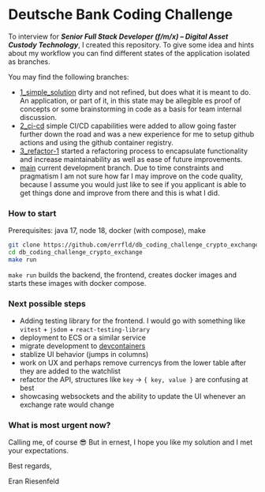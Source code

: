 # Deutsche Bank Coding Challenge

To interview for **_Senior Full Stack Developer (f/m/x) – Digital Asset Custody Technology_**, I created this repository. To give some idea and hints about my workflow you can find different states of the application isolated as branches.

You may find the following branches:

- [1_simple_solution](https://github.com/errfld/db_coding_challenge_crypto_exchange/tree/1_simple_solution) dirty and not refined, but does what it is meant to do. An application, or part of it, in this state may be allegible es proof of concepts or some brainstorming in code as a basis for team internal discussion.
- [2_ci-cd](https://github.com/errfld/db_coding_challenge_crypto_exchange/tree/2_ci-cd) simple CI/CD capabilities were added to allow going faster further down the road and was a new experience for me to setup github actions and using the github container registry.
- [3_refactor-1](https://github.com/errfld/db_coding_challenge_crypto_exchange/tree/3_refactor-1) started a refactoring process to encapsulate functionality and increase maintainability as well as ease of future improvements.
- [main](https://github.com/errfld/db_coding_challenge_crypto_exchange/tree/main) current development branch. Due to time constraints and pragmatism I am not sure how far I may improve on the code quality, because I assume you would just like to see if you applicant is able to get things done and improve from there and this is what I did.

### How to start

Prerequisites: java 17, node 18, docker (with compose), make

```sh
git clone https://github.com/errfld/db_coding_challenge_crypto_exchange.git
cd db_coding_challenge_crypto_exchange
make run
```

`make run` builds the backend, the frontend, creates docker images and starts these images with docker compose.

### Next possible steps

- Adding testing library for the frontend. I would go with something like `vitest` + `jsdom` + `react-testing-library`
- deployment to ECS or a similar service
- migrate development to [devcontainers](https://code.visualstudio.com/docs/devcontainers/containers)
- stablize UI behavior (jumps in columns)
- work on UX and perhaps remove currencys from the lower table after they are added to the watchlist
- refactor the API, structures like `key` -> `{ key, value }` are confusing at best
- showcasing websockets and the ability to update the UI whenever an exchange rate would change

### What is most urgent now?

Calling me, of course 😎
But in ernest, I hope you like my solution and I met your expectations. 

Best regards, 

Eran Riesenfeld
